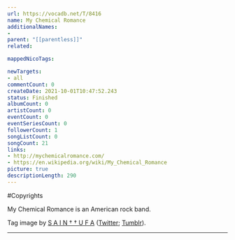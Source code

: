 ```yaml
---
url: https://vocadb.net/T/8416
name: My Chemical Romance
additionalNames: 
- 
parent: "[[parentless]]"
related:

mappedNicoTags:

newTargets:
- all
commentCount: 0
createDate: 2021-10-01T10:47:52.243
status: Finished
albumCount: 0
artistCount: 0
eventCount: 0
eventSeriesCount: 0
followerCount: 1
songListCount: 0
songCount: 21
links: 
- http://mychemicalromance.com/
- https://en.wikipedia.org/wiki/My_Chemical_Romance
picture: true
descriptionLength: 290
---
```


#Copyrights

My Chemical Romance is an American rock band.

Tag image by [S A I N † † U F A](https://vocadb.net/Ar/123133) ([Twitter](https://twitter.com/_saaanic_/status/1578482798280593408); [Tumblr](https://sainttufa.tumblr.com/post/704746797319503872/v-o-c-a-l-o-i-d-x-m-y-c-h-e-m-i-c-a-l-r-o-m-a)).

---

